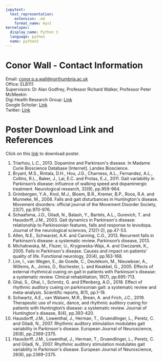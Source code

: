 ```yaml
---
jupytext:
  text_representation:
    extension: .md
    format_name: myst
kernelspec:
  display_name: Python 3
  language: python
  name: python3
---
```


# Conor Wall - Contact Information 

Email: conor.p.a.wall@northumbria.ac.uk \
Office: ELB111 \
Supervisors: Dr Alan Godfrey, Professor Richard Walker, Professor Peter McMeekin \
Digi Health Research Group: [Link](https://digihealthgroup.org/#) \
Google Scholar: [Link](https://scholar.google.com/citations?user=4zQAbnsAAAAJ&hl=en&oi=ao) \
Twitter: [Link](https://www.twitter.com/ConorWall96) 

# Poster Download Link and References

Click on this [link](https://github.com/cwall96/PhDInformation/tree/main/book/pgrposter.pdf) to download poster. 

1. Triarhou, L.C., 2013. Dopamine and Parkinson's disease. In Madame Curie Bioscience Database [Internet]. Landes Bioscience.
2. Bryant, M.S., Rintala, D.H., Hou, J.G., Charness, A.L., Fernandez, A.L., Collins, R.L., Baker, J., Lai, E.C. and Protas, E.J., 2011. Gait    variability in Parkinson’s disease: influence of walking speed and dopaminergic treatment. Neurological research, 33(9), pp.959-964.
3. Grimbergen, Y.A., Knol, M.J., Bloem, B.R., Kremer, B.P., Roos, R.A. and Munneke, M., 2008. Falls and gait disturbances in Huntington's disease. Movement disorders: official journal of the Movement Disorder Society, 23(7), pp.970-976.
4. Schaafsma, J.D., Giladi, N., Balash, Y., Bartels, A.L., Gurevich, T. and Hausdorff, J.M., 2003. Gait dynamics in Parkinson's disease: relationship to Parkinsonian features, falls and response to levodopa. Journal of the neurological sciences, 212(1-2), pp.47-53.
5. Allen, N.E., Schwarzel, A.K. and Canning, C.G., 2013. Recurrent falls in Parkinson’s disease: a systematic review. Parkinson’s disease, 2013.
6. Michałowska, M., FIszer, U., Krygowska-Wajs, A. and Owczarek, K., 2005. Falls in Parkinson's disease. Causes and impact on patients' quality of life. Functional neurology, 20(4), pp.163-168.
7. Lim, I., van Wegen, E., de Goede, C., Deutekom, M., Nieuwboer, A., Willems, A., Jones, D., Rochester, L. and Kwakkel, G., 2005. Effects of external rhythmical cueing on gait in patients with Parkinson's disease: a systematic review. Clinical rehabilitation, 19(7), pp.695-713.
8. Ghai, S., Ghai, I., Schmitz, G. and Effenberg, A.O., 2018. Effect of rhythmic auditory cueing on parkinsonian gait: a systematic review and meta-analysis. Scientific reports, 8(1), pp.1-19.
9. Schwartz, A.E., van Walsem, M.R., Brean, A. and Frich, J.C., 2019. Therapeutic use of music, dance, and rhythmic auditory cueing for patients with Huntington’s disease: a systematic review. Journal of Huntington's disease, 8(4), pp.393-420.
10. Hausdorff, J.M., Lowenthal, J., Herman, T., Gruendlinger, L., Peretz, C. and Giladi, N., 2007. Rhythmic auditory stimulation modulates gait variability in Parkinson's disease. European Journal of Neuroscience, 26(8), pp.2369-2375.
11. Hausdorff, J.M., Lowenthal, J., Herman, T., Gruendlinger, L., Peretz, C. and Giladi, N., 2007. Rhythmic auditory stimulation modulates gait variability in Parkinson's disease. European Journal of Neuroscience, 26(8), pp.2369-2375.





